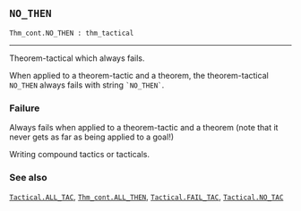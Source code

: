 ## `NO_THEN`

``` hol4
Thm_cont.NO_THEN : thm_tactical
```

------------------------------------------------------------------------

Theorem-tactical which always fails.

When applied to a theorem-tactic and a theorem, the theorem-tactical
`NO_THEN` always fails with string `` `NO_THEN` ``.

### Failure

Always fails when applied to a theorem-tactic and a theorem (note that
it never gets as far as being applied to a goal!)

Writing compound tactics or tacticals.

### See also

[`Tactical.ALL_TAC`](#Tactical.ALL_TAC),
[`Thm_cont.ALL_THEN`](#Thm_cont.ALL_THEN),
[`Tactical.FAIL_TAC`](#Tactical.FAIL_TAC),
[`Tactical.NO_TAC`](#Tactical.NO_TAC)

